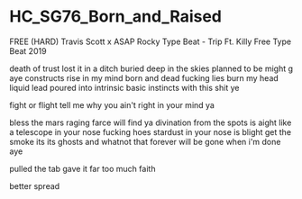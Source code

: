 # HC_SG76_Born_and_Raised

FREE (HARD) Travis Scott x ASAP Rocky Type Beat - Trip  Ft. Killy  Free Type Beat 2019

death of trust
lost it in a ditch
buried deep
in the skies
planned to be 
might g aye
constructs rise
in my mind 
born and dead
fucking lies
burn my head
liquid lead
poured into
intrinsic
basic instincts
with this shit ye

fight or flight
tell me why
you ain't right
in your mind ya

bless the mars
raging farce will find ya
divination from the spots is aight
like a telescope
in your nose
fucking hoes
stardust in your nose
is blight
get the smoke
its its ghosts and whatnot
that forever
will be gone
when i'm done aye


pulled the tab
gave it far 
too much faith

better spread
